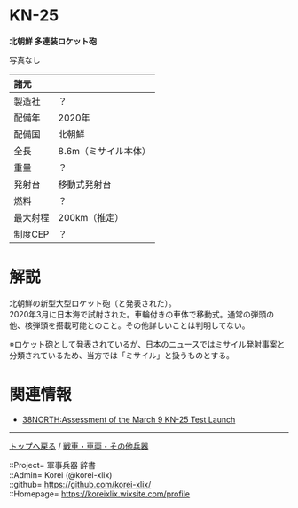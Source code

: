 # KN-25
**北朝鮮 多連装ロケット砲**

写真なし  
  


|諸元  |  |
|:--|:--|
|製造社  |？  |
|配備年  |2020年  |
|配備国  |北朝鮮  |
|全長    |8.6m（ミサイル本体）  |
|重量    |？  |
|発射台  |移動式発射台  |
|燃料    |？  |
|最大射程  |200km（推定）  |
|制度CEP  |？  |


# 解説
北朝鮮の新型大型ロケット砲（と発表された）。  
2020年3月に日本海で試射された。車輪付きの車体で移動式。通常の弾頭の他、核弾頭を搭載可能とのこと。その他詳しいことは判明してない。  
  
※ロケット砲として発表されているが、日本のニュースではミサイル発射事案と分類されているため、当方では「ミサイル」と扱うものとする。  


# 関連情報
* [38NORTH:Assessment of the March 9 KN-25 Test Launch](https://www.38north.org/2020/03/jdempsey031020/)


***
[トップへ戻る](/readme.md) / [戦車・車両・その他兵器](/ground/readme.md)  
  
::Project= 軍事兵器 辞書  
::Admin= Korei (@korei-xlix)  
::github= https://github.com/korei-xlix/  
::Homepage= https://koreixlix.wixsite.com/profile  
